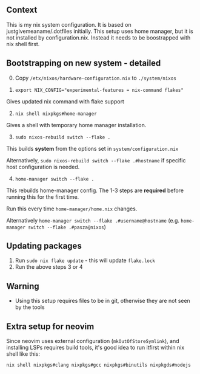
## Context

This is my nix system configuration. It is based on justgivemeaname/.dotfiles initially. This setup uses home manager, but it is not installed by configuration.nix. Instead it needs to be boostrapped with nix shell first.

## Bootstrapping on new system - detailed
0) Copy `/etx/nixos/hardware-configuration.nix` to `./system/nixos`

1) `export NIX_CONFIG="experimental-features = nix-command flakes"`

Gives updated nix command with flake support

2) `nix shell nixpkgs#home-manager`

Gives a shell with temporary home manager installation.

3) `sudo nixos-rebuild switch --flake .`

This builds **system** from the options set in `system/configuration.nix`

Alternatively, `sudo nixos-rebuild switch --flake .#hostname` if specific host configuration is needed.

4) `home-manager switch --flake .`

This rebuilds home-manager config. The 1-3 steps are **required** before running this for the first time.

Run this every time `home-manager/home.nix` changes.

Alternatively `home-manager switch --flake .#username@hostname` (e.g. `home-manager switch --flake .#pasza@nixos`)

## Updating packages

1. Run `sudo nix flake update` - this will update `flake.lock`
2. Run the above steps 3 or 4

## Warning

* Using this setup requires files to be in git, otherwise they are not seen by the tools

## Extra setup for neovim

Since neovim uses external configuration (`mkOutOfStoreSymlink`),
and installing LSPs requires build tools, it's good idea to run itfirst within nix shell like this:

`nix shell nixpkgs#clang nixpkgs#gcc nixpkgs#binutils nixpkgds#nodejs`

